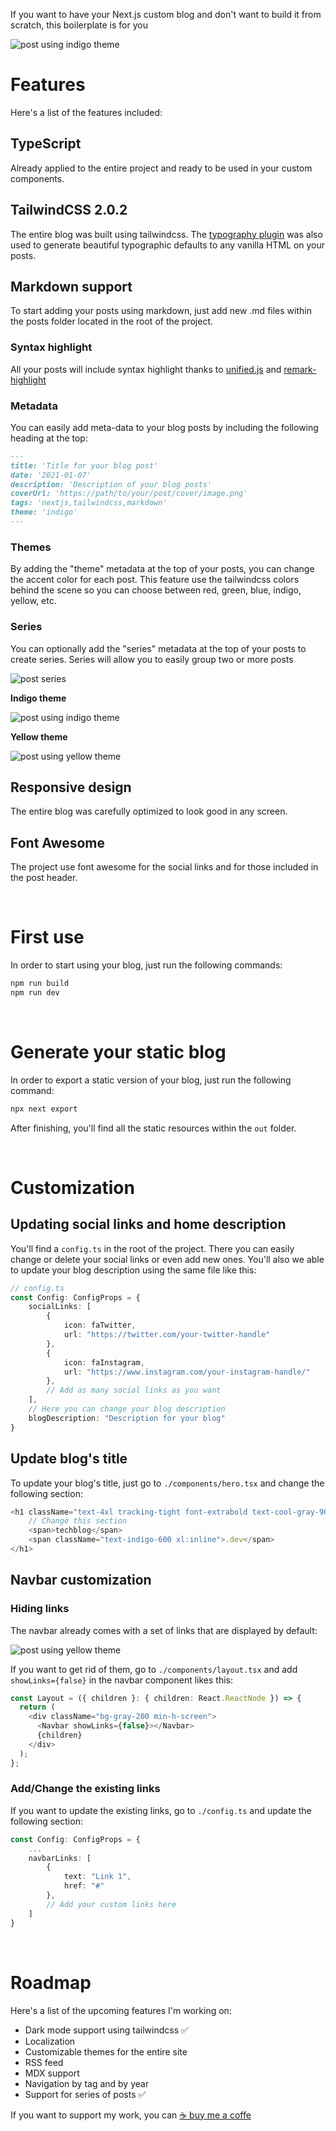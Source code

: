 If you want to have your Next.js custom blog and don't want to build it from scratch, this boilerplate is for you

![post using indigo theme](https://i.imgur.com/o4I8SBZ.png)
<br/>

# Features
Here's a list of the features included:

## TypeScript 
Already applied to the entire project and ready to be used in your custom components.

## TailwindCSS 2.0.2
The entire blog was built using tailwindcss. The [typography plugin](https://tailwindcss.com/docs/typography-plugin) was also used to generate beautiful typographic defaults to any vanilla HTML on your posts.

## Markdown support 
To start adding your posts using markdown, just add new .md files within the posts folder located in the root of the project.

### Syntax highlight
All your posts will include syntax highlight thanks to [unified.js](https://github.com/unifiedjs/unified) and [remark-highlight](https://github.com/remarkjs/remark-highlight.js?files=1)

### Metadata
You can easily add meta-data to your blog posts by including the following heading at the top:
```md
---
title: 'Title for your blog post'
date: '2021-01-07'
description: 'Description of your blog posts'
coverUrl: 'https://path/to/your/post/cover/image.png'
tags: 'nextjs,tailwindcss,markdown'
theme: 'indigo'
---
```
### Themes
By adding the "theme" metadata at the top of your posts, you can change the accent color for each post. This feature use the tailwindcss colors behind the scene so you can choose between red, green, blue, indigo, yellow, etc.

### Series
You can optionally add the "series" metadata at the top of your posts to create series. Series will allow you to easily group two or more posts

![post series](https://i.imgur.com/b96aFHZ.png)

	
**Indigo theme**

![post using indigo theme](https://i.imgur.com/IEaBMys.png)

**Yellow theme**

![post using yellow theme](https://i.imgur.com/hbjW5vN.png)

## Responsive design
The entire blog was carefully optimized to look good in any screen.

## Font Awesome
The project use font awesome for the social links and for those included in the post header.

<br/>

# First use
In order to start using your blog, just run the following commands:
```bash
npm run build
npm run dev
```

<br/>

# Generate your static blog
In order to export a static version of your blog, just run the following command:
```bash
npx next export
```
After finishing, you'll find all the static resources within the `out` folder.

<br/>

# Customization

## Updating social links and home description
You'll find a `config.ts` in the root of the project. There you can easily change or delete your social links or even add new ones. You'll also we able to update your blog description using the same file like this:
```ts
// config.ts
const Config: ConfigProps = {
    socialLinks: [
        {
            icon: faTwitter,
            url: "https://twitter.com/your-twitter-handle"
        },
        {
            icon: faInstagram,
            url: "https://www.instagram.com/your-instagram-handle/"
        },
        // Add as many social links as you want
    ],
    // Here you can change your blog description
    blogDescription: "Description for your blog"
}
```

## Update blog's title
To update your blog's title, just go to `./components/hero.tsx` and change the following section:
```ts
<h1 className="text-4xl tracking-tight font-extrabold text-cool-gray-900 sm:text-5xl md:text-6xl">
    // Change this section
    <span>techblog</span>
    <span className="text-indigo-600 xl:inline">.dev</span>
</h1>
```

## Navbar customization
### Hiding links
The navbar already comes with a set of links that are displayed by default:

![post using yellow theme](https://i.imgur.com/IIuzjJy.png)

If you want to get rid of them, go to `./components/layout.tsx` and add `showLinks={false}` in the navbar component likes this:
```ts
const Layout = ({ children }: { children: React.ReactNode }) => {
  return (
    <div className="bg-gray-200 min-h-screen">
      <Navbar showLinks={false}></Navbar>
      {children}
    </div>
  );
};
```

### Add/Change the existing links
If you want to update the existing links, go to `./config.ts` and update the following section:
```ts
const Config: ConfigProps = {
    ...
    navbarLinks: [
        {
            text: "Link 1",
            href: "#"
        },
        // Add your custom links here
    ]
}
``` 
<br/>

# Roadmap
Here's a list of the upcoming features I'm working on:
- Dark mode support using tailwindcss ✅
- Localization
- Customizable themes for the entire site
- RSS feed
- MDX support
- Navigation by tag and by year
- Support for series of posts ✅


If you want to support my work, you can [☕️ buy me a coffe](https://www.buymeacoffee.com/mauro.codes)
